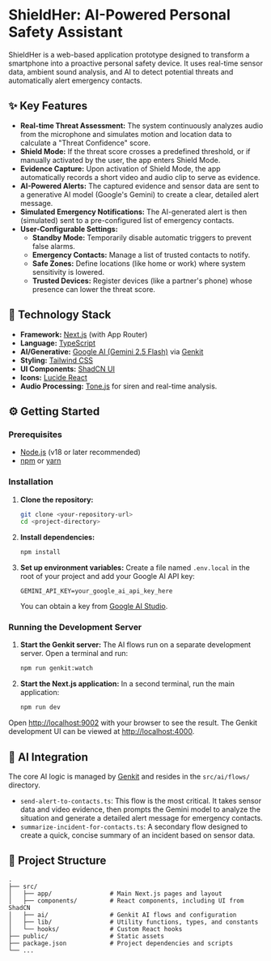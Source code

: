 # ShieldHer: AI-Powered Personal Safety Assistant

ShieldHer is a web-based application prototype designed to transform a smartphone into a proactive personal safety device. It uses real-time sensor data, ambient sound analysis, and AI to detect potential threats and automatically alert emergency contacts.

## ✨ Key Features

- **Real-time Threat Assessment:** The system continuously analyzes audio from the microphone and simulates motion and location data to calculate a "Threat Confidence" score.
- **Shield Mode:** If the threat score crosses a predefined threshold, or if manually activated by the user, the app enters Shield Mode.
- **Evidence Capture:** Upon activation of Shield Mode, the app automatically records a short video and audio clip to serve as evidence.
- **AI-Powered Alerts:** The captured evidence and sensor data are sent to a generative AI model (Google's Gemini) to create a clear, detailed alert message.
- **Simulated Emergency Notifications:** The AI-generated alert is then (simulated) sent to a pre-configured list of emergency contacts.
- **User-Configurable Settings:**
  - **Standby Mode:** Temporarily disable automatic triggers to prevent false alarms.
  - **Emergency Contacts:** Manage a list of trusted contacts to notify.
  - **Safe Zones:** Define locations (like home or work) where system sensitivity is lowered.
  - **Trusted Devices:** Register devices (like a partner's phone) whose presence can lower the threat score.

## 🚀 Technology Stack

- **Framework:** [Next.js](https://nextjs.org/) (with App Router)
- **Language:** [TypeScript](https://www.typescriptlang.org/)
- **AI/Generative:** [Google AI (Gemini 2.5 Flash)](https://deepmind.google/technologies/gemini/) via [Genkit](https://firebase.google.com/docs/genkit)
- **Styling:** [Tailwind CSS](https://tailwindcss.com/)
- **UI Components:** [ShadCN UI](https://ui.shadcn.com/)
- **Icons:** [Lucide React](https://lucide.dev/)
- **Audio Processing:** [Tone.js](https://tonejs.github.io/) for siren and real-time analysis.

## ⚙️ Getting Started

### Prerequisites

- [Node.js](https://nodejs.org/) (v18 or later recommended)
- [npm](https://www.npmjs.com/) or [yarn](https://yarnpkg.com/)

### Installation

1.  **Clone the repository:**
    ```bash
    git clone <your-repository-url>
    cd <project-directory>
    ```

2.  **Install dependencies:**
    ```bash
    npm install
    ```

3.  **Set up environment variables:**
    Create a file named `.env.local` in the root of your project and add your Google AI API key:
    ```
    GEMINI_API_KEY=your_google_ai_api_key_here
    ```
    You can obtain a key from [Google AI Studio](https://aistudio.google.com/app/apikey).

### Running the Development Server

1.  **Start the Genkit server:**
    The AI flows run on a separate development server. Open a terminal and run:
    ```bash
    npm run genkit:watch
    ```

2.  **Start the Next.js application:**
    In a second terminal, run the main application:
    ```bash
    npm run dev
    ```

Open [http://localhost:9002](http://localhost:9002) with your browser to see the result. The Genkit development UI can be viewed at [http://localhost:4000](http://localhost:4000).

## 🤖 AI Integration

The core AI logic is managed by [Genkit](https://firebase.google.com/docs/genkit) and resides in the `src/ai/flows/` directory.

- `send-alert-to-contacts.ts`: This flow is the most critical. It takes sensor data and video evidence, then prompts the Gemini model to analyze the situation and generate a detailed alert message for emergency contacts.
- `summarize-incident-for-contacts.ts`: A secondary flow designed to create a quick, concise summary of an incident based on sensor data.

## 📁 Project Structure

```
.
├── src/
│   ├── app/                # Main Next.js pages and layout
│   ├── components/         # React components, including UI from ShadCN
│   ├── ai/                 # Genkit AI flows and configuration
│   ├── lib/                # Utility functions, types, and constants
│   └── hooks/              # Custom React hooks
├── public/                 # Static assets
├── package.json            # Project dependencies and scripts
└── ...
```

